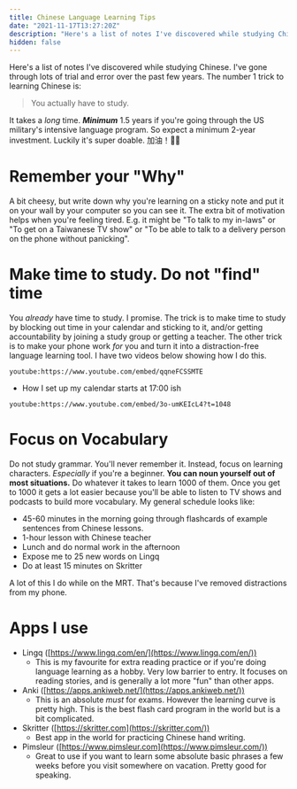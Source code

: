 ```yaml
---
title: Chinese Language Learning Tips
date: "2021-11-17T13:27:20Z"
description: "Here's a list of notes I've discovered while studying Chinese. I've gone through lots of trial and error over the past few years."
hidden: false
---
```


Here's a list of notes I've discovered while studying Chinese. I've gone through lots of trial and error over the past few years. The number 1 trick to learning Chinese is:

> You actually have to study.

It takes a _long_ time. **_Minimum_** 1.5 years if you're going through the US military's intensive language program. So expect a minimum 2-year investment. Luckily it's super doable. 加油！💪🏻

# Remember your "Why"

A bit cheesy, but write down why you're learning on a sticky note and put it on your wall by your computer so you can see it. The extra bit of motivation helps when you're feeling tired. E.g. it might be "To talk to my in-laws" or "To get on a Taiwanese TV show" or "To be able to talk to a delivery person on the phone without panicking".

# Make time to study. Do not "find" time

You _already_ have time to study. I promise. The trick is to make time to study by blocking out time in your calendar and sticking to it, and/or getting accountability by joining a study group or getting a teacher. The other trick is to make your phone work _for_ you and turn it into a distraction-free language learning tool. I have two videos below showing how I do this.

`youtube:https://www.youtube.com/embed/qqneFCSSMTE`

- How I set up my calendar starts at 17:00 ish

`youtube:https://www.youtube.com/embed/3o-umKEIcL4?t=1048`

# Focus on Vocabulary

Do not study grammar. You'll never remember it. Instead, focus on learning characters. _Especially_ if you're a beginner. **You can noun yourself out of most situations.** Do whatever it takes to learn 1000 of them. Once you get to 1000 it gets a lot easier because you'll be able to listen to TV shows and podcasts to build more vocabulary. My general schedule looks like:

- 45-60 minutes in the morning going through flashcards of example sentences from Chinese lessons.
- 1-hour lesson with Chinese teacher
- Lunch and do normal work in the afternoon
- Expose me to 25 new words on Lingq
- Do at least 15 minutes on Skritter

A lot of this I do while on the MRT. That's because I've removed distractions from my phone.

# Apps I use

- Lingq ([https://www.lingq.com/en/](https://www.lingq.com/en/))
  - This is my favourite for extra reading practice or if you're doing language learning as a hobby. Very low barrier to entry. It focuses on reading stories, and is generally a lot more "fun" than other apps.
- Anki ([https://apps.ankiweb.net/](https://apps.ankiweb.net/))
  - This is an absolute _must_ for exams. However the learning curve is pretty high. This is the best flash card program in the world but is a bit complicated.
- Skritter ([https://skritter.com](https://skritter.com/))
  - Best app in the world for practicing Chinese hand writing.
- Pimsleur ([https://www.pimsleur.com](https://www.pimsleur.com/))
  - Great to use if you want to learn some absolute basic phrases a few weeks before you visit somewhere on vacation. Pretty good for speaking.
